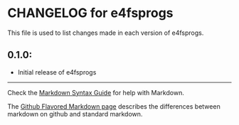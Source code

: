 # CHANGELOG for e4fsprogs

This file is used to list changes made in each version of e4fsprogs.

## 0.1.0:

* Initial release of e4fsprogs

- - - 
Check the [Markdown Syntax Guide](http://daringfireball.net/projects/markdown/syntax) for help with Markdown.

The [Github Flavored Markdown page](http://github.github.com/github-flavored-markdown/) describes the differences between markdown on github and standard markdown.

